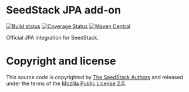 # SeedStack JPA add-on

[![Build status](https://travis-ci.org/seedstack/jpa-addon.svg?branch=master)](https://travis-ci.org/seedstack/jpa-addon) [![Coverage Status](https://coveralls.io/repos/seedstack/jpa-addon/badge.svg?branch=master)](https://coveralls.io/r/seedstack/jpa-addon?branch=master) [![Maven Central](https://maven-badges.herokuapp.com/maven-central/org.seedstack/seed-jpa/badge.svg?style=flat)](https://maven-badges.herokuapp.com/maven-central/org.seedstack/seed-jpa)

Official JPA integration for SeedStack.

# Copyright and license

This source code is copyrighted by [The SeedStack Authors](https://github.com/seedstack/seedstack/blob/master/AUTHORS) and
released under the terms of the [Mozilla Public License 2.0](https://www.mozilla.org/MPL/2.0/). 
